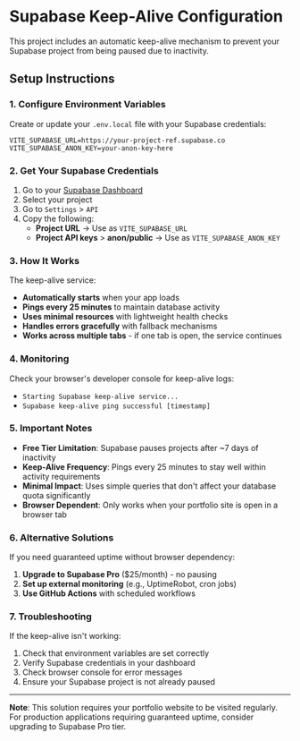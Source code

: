 # Supabase Keep-Alive Configuration

This project includes an automatic keep-alive mechanism to prevent your Supabase project from being paused due to inactivity.

## Setup Instructions

### 1. Configure Environment Variables

Create or update your `.env.local` file with your Supabase credentials:

```env
VITE_SUPABASE_URL=https://your-project-ref.supabase.co
VITE_SUPABASE_ANON_KEY=your-anon-key-here
```

### 2. Get Your Supabase Credentials

1. Go to your [Supabase Dashboard](https://app.supabase.com/)
2. Select your project
3. Go to `Settings` > `API`
4. Copy the following:
   - **Project URL** → Use as `VITE_SUPABASE_URL`
   - **Project API keys** > **anon/public** → Use as `VITE_SUPABASE_ANON_KEY`

### 3. How It Works

The keep-alive service:
- **Automatically starts** when your app loads
- **Pings every 25 minutes** to maintain database activity
- **Uses minimal resources** with lightweight health checks
- **Handles errors gracefully** with fallback mechanisms
- **Works across multiple tabs** - if one tab is open, the service continues

### 4. Monitoring

Check your browser's developer console for keep-alive logs:
- `Starting Supabase keep-alive service...`
- `Supabase keep-alive ping successful [timestamp]`

### 5. Important Notes

- **Free Tier Limitation**: Supabase pauses projects after ~7 days of inactivity
- **Keep-Alive Frequency**: Pings every 25 minutes to stay well within activity requirements
- **Minimal Impact**: Uses simple queries that don't affect your database quota significantly
- **Browser Dependent**: Only works when your portfolio site is open in a browser tab

### 6. Alternative Solutions

If you need guaranteed uptime without browser dependency:
1. **Upgrade to Supabase Pro** ($25/month) - no pausing
2. **Set up external monitoring** (e.g., UptimeRobot, cron jobs)
3. **Use GitHub Actions** with scheduled workflows

### 7. Troubleshooting

If the keep-alive isn't working:
1. Check that environment variables are set correctly
2. Verify Supabase credentials in your dashboard
3. Check browser console for error messages
4. Ensure your Supabase project is not already paused

---

**Note**: This solution requires your portfolio website to be visited regularly. For production applications requiring guaranteed uptime, consider upgrading to Supabase Pro tier.
